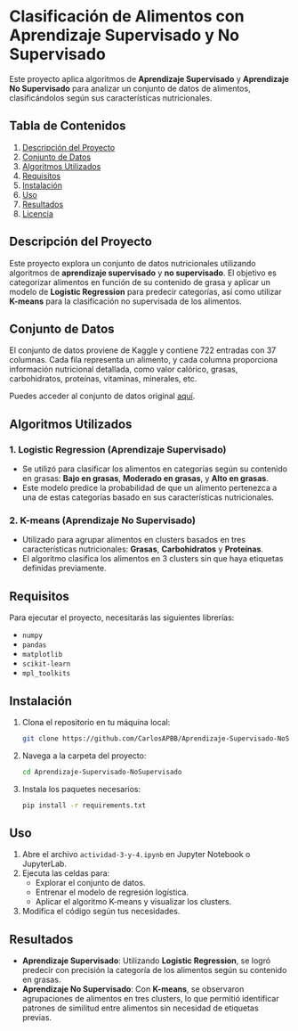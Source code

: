 # Clasificación de Alimentos con Aprendizaje Supervisado y No Supervisado

Este proyecto aplica algoritmos de **Aprendizaje Supervisado** y **Aprendizaje No Supervisado** para analizar un conjunto de datos de alimentos, clasificándolos según sus características nutricionales.

## Tabla de Contenidos

1. [Descripción del Proyecto](#descripción-del-proyecto)
2. [Conjunto de Datos](#conjunto-de-datos)
3. [Algoritmos Utilizados](#algoritmos-utilizados)
4. [Requisitos](#requisitos)
5. [Instalación](#instalación)
6. [Uso](#uso)
7. [Resultados](#resultados)
8. [Licencia](#licencia)

## Descripción del Proyecto

Este proyecto explora un conjunto de datos nutricionales utilizando algoritmos de **aprendizaje supervisado** y **no supervisado**. El objetivo es categorizar alimentos en función de su contenido de grasa y aplicar un modelo de **Logistic Regression** para predecir categorías, así como utilizar **K-means** para la clasificación no supervisada de los alimentos.

## Conjunto de Datos

El conjunto de datos proviene de Kaggle y contiene 722 entradas con 37 columnas. Cada fila representa un alimento, y cada columna proporciona información nutricional detallada, como valor calórico, grasas, carbohidratos, proteínas, vitaminas, minerales, etc.

Puedes acceder al conjunto de datos original [aquí](https://www.kaggle.com/datasets/utsavdey1410/food-nutrition-dataset).

## Algoritmos Utilizados

### 1. **Logistic Regression (Aprendizaje Supervisado)**

-   Se utilizó para clasificar los alimentos en categorías según su contenido en grasas: **Bajo en grasas**, **Moderado en grasas**, y **Alto en grasas**.
-   Este modelo predice la probabilidad de que un alimento pertenezca a una de estas categorías basado en sus características nutricionales.

### 2. **K-means (Aprendizaje No Supervisado)**

-   Utilizado para agrupar alimentos en clusters basados en tres características nutricionales: **Grasas**, **Carbohidratos** y **Proteínas**.
-   El algoritmo clasifica los alimentos en 3 clusters sin que haya etiquetas definidas previamente.

## Requisitos

Para ejecutar el proyecto, necesitarás las siguientes librerías:

-   `numpy`
-   `pandas`
-   `matplotlib`
-   `scikit-learn`
-   `mpl_toolkits`

## Instalación

1. Clona el repositorio en tu máquina local:
    ```bash
    git clone https://github.com/CarlosAPBB/Aprendizaje-Supervisado-NoSupervisado.git
    ```
    
2. Navega a la carpeta del proyecto:
    ```bash
    cd Aprendizaje-Supervisado-NoSupervisado
    ```
    
3. Instala los paquetes necesarios:
    ```bash
    pip install -r requirements.txt
    ```

## Uso

1. Abre el archivo `actividad-3-y-4.ipynb` en Jupyter Notebook o JupyterLab.
2. Ejecuta las celdas para:
   - Explorar el conjunto de datos.
   - Entrenar el modelo de regresión logística.
   - Aplicar el algoritmo K-means y visualizar los clusters.
3. Modifica el código según tus necesidades.

## Resultados

- **Aprendizaje Supervisado**: Utilizando **Logistic Regression**, se logró predecir con precisión la categoría de los alimentos según su contenido en grasas.
- **Aprendizaje No Supervisado**: Con **K-means**, se observaron agrupaciones de alimentos en tres clusters, lo que permitió identificar patrones de similitud entre alimentos sin necesidad de etiquetas previas.
